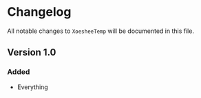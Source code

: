 # Changelog

All notable changes to `XoesheeTemp` will be documented in this file.

## Version 1.0

### Added
- Everything
